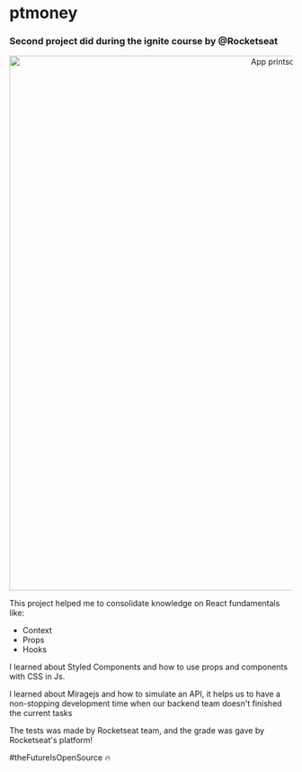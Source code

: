 # ptmoney

### Second project did during the ignite course by @Rocketseat

<p align="center" >
    <img alt="App printscreen" width="950" src="https://user-images.githubusercontent.com/66370674/125530891-b84fe4e7-4ea5-43b7-bff2-9c992c947fa8.png"/>
</p>

This project helped me to consolidate knowledge on React fundamentals like:

- Context
- Props
- Hooks

I learned about Styled Components and how to use props and components with CSS in Js.

I learned about Miragejs and how to simulate an API, it helps us to have a non-stopping development time when our backend team doesn't finished the current tasks

The tests was made by Rocketseat team, and the grade was gave by Rocketseat's platform!

#theFutureIsOpenSource :fire:
